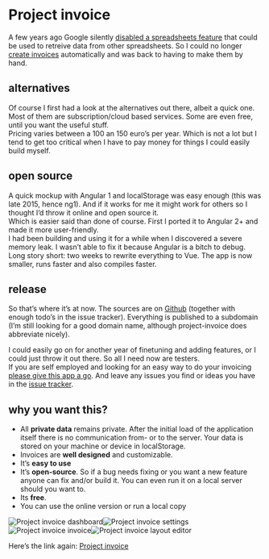 <!--
  id: 2967
  date: 2018-03-03
  modified: 2019-09-27
  slug: project-invoice
  type: post
  header: pi.jpg
  headerClassName: no-blur
  categories: code, CSS, HTML, JavaScript, work, open source
  tags: Angular, accounting, invoicing, Vue
  metaKeyword: invoice
  metaDescription: An invoice application that keeps your data private by simply not storing it in the cloud.
-->

# Project invoice

A few years ago Google silently [disabled a spreadsheets feature](https://code.google.com/p/google-apps-script-issues/issues/detail?id=5174) that could be used to retreive data from other spreadsheets. So I could no longer [create invoices](http://ronvalstar.nl/using-google-spreadsheets-for-invoicing) automatically and was back to having to make them by hand.

## alternatives

Of course I first had a look at the alternatives out there, albeit a quick one. Most of them are subscription/cloud based services. Some are even free, until you want the useful stuff.  
Pricing varies between a 100 an 150 euro’s per year. Which is not a lot but I tend to get too critical when I have to pay money for things I could easily build myself.

## open source

A quick mockup with Angular 1 and localStorage was easy enough (this was late 2015, hence ng1). And if it works for me it might work for others so I thought I’d throw it online and open source it.  
Which is easier said than done of course. First I ported it to Angular 2+ and made it more user-friendly.  
I had been building and using it for a while when I discovered a severe memory leak. I wasn’t able to fix it because Angular is a bitch to debug. Long story short: two weeks to rewrite everything to Vue. The app is now smaller, runs faster and also compiles faster.

## release

So that’s where it’s at now. The sources are on [Github](https://github.com/Sjeiti/project-invoice) (together with enough todo’s in the issue tracker). Everything is published to a subdomain (I’m still looking for a good domain name, although project-invoice does abbreviate nicely).

I could easily go on for another year of finetuning and adding features, or I could just throw it out there. So all I need now are testers.  
If you are self employed and looking for an easy way to do your invoicing [please give this app a go](https://projectinvoice.nl). And leave any issues you find or ideas you have in the [issue tracker](https://github.com/Sjeiti/project-invoice/issues).

## why you want this?

*   All **private data** remains private. After the initial load of the application itself there is no communication from- or to the server. Your data is stored on your machine or device in localStorage.
*   Invoices are **well designed** and customizable.
*   It’s **easy to use**
*   It’s **open-source**. So if a bug needs fixing or you want a new feature anyone can fix and/or build it. You can even run it on a local server should you want to.
*   Its **free**.
*   You can use the online version or run a local copy

![Project invoice dashboard](https://res.cloudinary.com/dn1rmdjs5/image/upload/c_scale,w_316/v1566568756/rv/Screenshot_2018-03-02-21-24-19.png)![Project invoice settings](https://res.cloudinary.com/dn1rmdjs5/image/upload/c_scale,w_316/v1566568756/rv/Screenshot_2018-03-02-21-25-31.png)
![Project invoice invoice ](https://res.cloudinary.com/dn1rmdjs5/image/upload/c_scale,w_316/v1566568756/rv/Screenshot_2018-03-02-21-30-49.png)![Project invoice layout editor ](https://res.cloudinary.com/dn1rmdjs5/image/upload/c_scale,w_316/v1566568756/rv/Screenshot_2018-03-02-21-27-17.png)

Here’s the link again: [Project invoice](https://projectinvoice.nl)